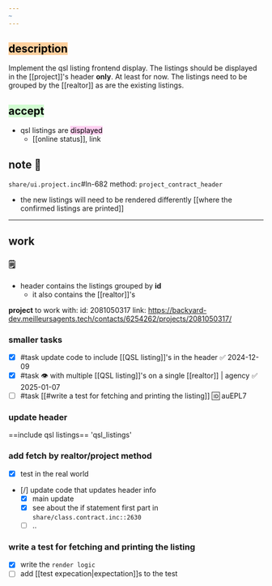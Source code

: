 ```yaml
---
~
---
```

## <mark style="background: #FFB86CA6;">description</mark>
Implement the qsl listing frontend display. The listings should be displayed in the [[project]]'s header **only**.
 At least for now.
The listings need to be grouped by the [[realtor]] as are the existing listings.
## <mark style="background: #BBFABBA6;">accept</mark>

- qsl listings are <mark style="background: #FFB8EBA6;">displayed</mark>
	- [[online status]], link
## note 📔
`share/ui.project.inc`#ln-682
method: `project_contract_header`
- the new listings will need to be rendered differently
[[where the confirmed listings are printed]]
---
## work

### 🗒
- header contains the listings grouped by **id**
	- it also contains the [[realtor]]'s

**project** to work with:
 id: 2081050317
 link: https://backyard-dev.meilleursagents.tech/contacts/6254262/projects/2081050317/

### smaller tasks
- [x] #task update code to include [[QSL listing]]'s in the header ✅ 2024-12-09
- [x] #task 👁 with multiple [[QSL listing]]'s on a single [[realtor]] | agency ✅ 2025-01-07
- [ ] #task [[#write a test for fetching and printing the listing]] 🆔 auEPL7

### update header
==include qsl listings==
'qsl_listings'

### add fetch by realtor/project method
- [x] test in the real world
- [/] update code that updates header info
	- [x] main update
	- [x] see about the if statement first part in `share/class.contract.inc::2630`
	- [ ] ..
### write a test for fetching and printing the listing
- [x] write the `render logic`
- [ ] add [[test expecation|expectation]]s to the test
